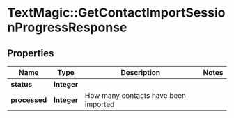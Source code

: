 # TextMagic::GetContactImportSessionProgressResponse

## Properties
Name | Type | Description | Notes
------------ | ------------- | ------------- | -------------
**status** | **Integer** |  | 
**processed** | **Integer** | How many contacts have been imported | 


